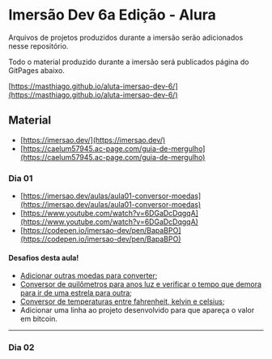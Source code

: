 # Imersão Dev 6a Edição - Alura

Arquivos de projetos produzidos durante a imersão serão adicionados nesse repositório.

Todo o material produzido durante a imersão será publicados página do GitPages abaixo.

[https://masthiago.github.io/aluta-imersao-dev-6/](https://masthiago.github.io/aluta-imersao-dev-6/)


## Material

* [https://imersao.dev/](https://imersao.dev/)
* [https://caelum57945.ac-page.com/guia-de-mergulho](https://caelum57945.ac-page.com/guia-de-mergulho)

### Dia 01

* [https://imersao.dev/aulas/aula01-conversor-moedas](https://imersao.dev/aulas/aula01-conversor-moedas)
* [https://www.youtube.com/watch?v=6DGaDcDqgqA](https://www.youtube.com/watch?v=6DGaDcDqgqA)
* [https://codepen.io/imersao-dev/pen/BapaBPO](https://codepen.io/imersao-dev/pen/BapaBPO)

#### Desafios desta aula!

* [Adicionar outras moedas para converter](https://masthiago.github.io/aluta-imersao-dev-6/dia1/desafio1/index.html);
* [Conversor de quilômetros para anos luz e verificar o tempo que demora para ir de uma estrela para outra](https://masthiago.github.io/aluta-imersao-dev-6/dia1/desafio2/index.html);
* [Conversor de temperaturas entre fahrenheit, kelvin e celsius](https://masthiago.github.io/aluta-imersao-dev-6/dia1/desafio3/index.html);
* Adicionar uma linha ao projeto desenvolvido para que apareça o valor em bitcoin.

---

### Dia 02